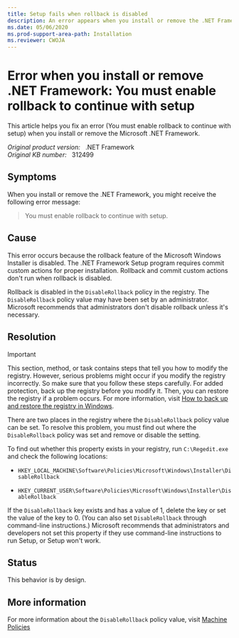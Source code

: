 ```yaml
---
title: Setup fails when rollback is disabled
description: An error appears when you install or remove the .NET Framework. This article provides a resolution.
ms.date: 05/06/2020
ms.prod-support-area-path: Installation
ms.reviewer: CWOJA  
---
```

# Error when you install or remove .NET Framework: You must enable rollback to continue with setup

This article helps you fix an error (You must enable rollback to continue with setup) when you install or remove the Microsoft .NET Framework.

_Original product version:_ &nbsp; .NET Framework  
_Original KB number:_ &nbsp; 312499

## Symptoms

When you install or remove the .NET Framework, you might receive the following error message:

> You must enable rollback to continue with setup.

## Cause

This error occurs because the rollback feature of the Microsoft Windows Installer is disabled. The .NET Framework Setup program requires commit custom actions for proper installation. Rollback and commit custom actions don't run when rollback is disabled.

Rollback is disabled in the `DisableRollback` policy in the registry. The `DisableRollback` policy value may have been set by an administrator. Microsoft recommends that administrators don't disable rollback unless it's necessary.

## Resolution

> [!IMPORTANT]
> This section, method, or task contains steps that tell you how to modify the registry. However, serious problems might occur if you modify the registry incorrectly. So make sure that you follow these steps carefully. For added protection, back up the registry before you modify it. Then, you can restore the registry if a problem occurs. For more information, visit [How to back up and restore the registry in Windows](https://support.microsoft.com/help/322756).

There are two places in the registry where the `DisableRollback` policy value can be set. To resolve this problem, you must find out where the `DisableRollback` policy was set and remove or disable the setting.

To find out whether this property exists in your registry, run `C:\Regedit.exe` and check the following locations:

- `HKEY_LOCAL_MACHINE\Software\Policies\Microsoft\Windows\Installer\DisableRollback`

- `HKEY_CURRENT_USER\Software\Policies\Microsoft\Windows\Installer\DisableRollback`

If the `DisableRollback` key exists and has a value of 1, delete the key or set the value of the key to 0. (You can also set `DisableRollback` through command-line instructions.) Microsoft recommends that administrators and developers not set this property if they use command-line instructions to run Setup, or Setup won't work.

## Status

This behavior is by design.

## More information

For more information about the `DisableRollback` policy value, visit [Machine Policies](/windows/win32/msi/machine-policies)
